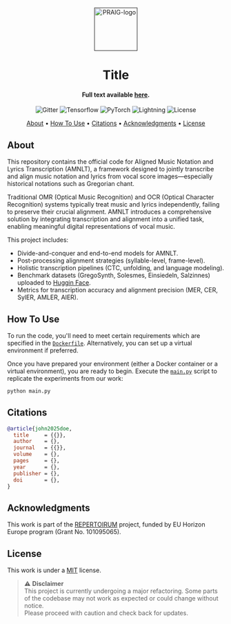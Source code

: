 <p align="center">
  <a href=""><img src="https://i.imgur.com/Iu7CvC1.png" alt="PRAIG-logo" width="100"></a>
</p>

<h1 align="center">Title</h1>

<h4 align="center">Full text available <a href="" target="_blank">here</a>.</h4>

<p align="center">
  <img src="https://img.shields.io/badge/python-3.9.0-orange" alt="Gitter">
  <img src="https://img.shields.io/badge/Tensorflow-%FFFFFF.svg?style=flat&logo=Tensorflow&logoColor=orange&color=white" alt="Tensorflow">
  <img src="https://img.shields.io/badge/PyTorch-%23EE4C2C.svg?style=flat&logo=PyTorch&logoColor=white" alt="PyTorch">
  <img src="https://img.shields.io/badge/-Lightning-792ee5?logo=pytorchlightning&logoColor=white" alt="Lightning">
  <img src="https://img.shields.io/static/v1?label=License&message=MIT&color=blue" alt="License">
</p>


<p align="center">
  <a href="#about">About</a> •
  <a href="#how-to-use">How To Use</a> •
  <a href="#citations">Citations</a> •
  <a href="#acknowledgments">Acknowledgments</a> •
  <a href="#license">License</a>
</p>


## About

This repository contains the official code for Aligned Music Notation and Lyrics Transcription (AMNLT), a framework designed to jointly transcribe and align music notation and lyrics from vocal score images—especially historical notations such as Gregorian chant.

Traditional OMR (Optical Music Recognition) and OCR (Optical Character Recognition) systems typically treat music and lyrics independently, failing to preserve their crucial alignment. AMNLT introduces a comprehensive solution by integrating transcription and alignment into a unified task, enabling meaningful digital representations of vocal music.

This project includes:
- Divide-and-conquer and end-to-end models for AMNLT.
- Post-processing alignment strategies (syllable-level, frame-level).
- Holistic transcription pipelines (CTC, unfolding, and language modeling).
- Benchmark datasets (GregoSynth, Solesmes, Einsiedeln, Salzinnes) uploaded to [Huggin Face](https://huggingface.co/datasets/PRAIG/AMNLT).
- Metrics for transcription accuracy and alignment precision (MER, CER, SylER, AMLER, AlER).


## How To Use

To run the code, you'll need to meet certain requirements which are specified in the [`Dockerfile`](Dockerfile). Alternatively, you can set up a virtual environment if preferred.

Once you have prepared your environment (either a Docker container or a virtual environment), you are ready to begin. Execute the [`main.py`](main.py) script to replicate the experiments from our work:

```python
python main.py
```

## Citations

```bibtex
@article{john2025doe,
  title     = {{}},
  author    = {},
  journal   = {{}},
  volume    = {},
  pages     = {},
  year      = {},
  publisher = {},
  doi       = {},
}
```

## Acknowledgments

This work is part of the [REPERTOIRUM](https://repertorium.eu/) project, funded by EU Horizon Europe program (Grant No. 101095065).

## License
This work is under a [MIT](LICENSE) license.

> ⚠️ **Disclaimer**  
> This project is currently undergoing a major refactoring. Some parts of the codebase may not work as expected or could change without notice.  
> Please proceed with caution and check back for updates.
